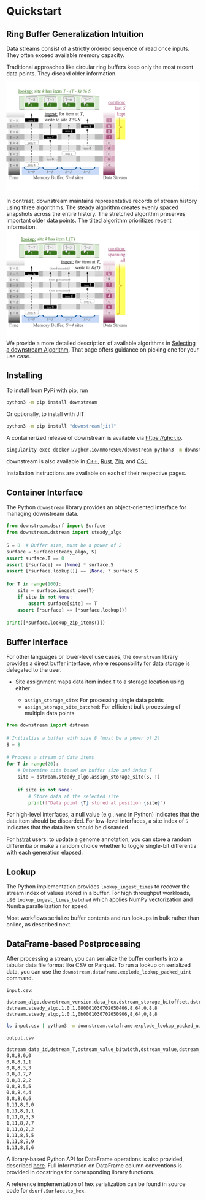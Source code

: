 # Quickstart


## Ring Buffer Generalization Intuition


Data streams consist of a strictly ordered sequence of read once inputs.
They often exceed available memory capacity.

Traditional approaches like circular ring buffers keep only the most recent data points.
They discard older information.

![Traditional ring buffer](buffer-2.png)


In contrast, downstream maintains representative records of stream history using three algorithms.
The steady algorithm creates evenly spaced snapshots across the entire history.
The stretched algorithm preserves important older data points.
The tilted algorithm prioritizes recent information.
![downstream](buffer-1.png)
We provide a more detailed description of available algorithms in [Selecting a downstream Algorithm](algorithm.md).
That page offers guidance on picking one for your use case.

## Installing

To install from PyPi with pip, run

```bash
python3 -m pip install downstream
```

Or optionally, to install with JIT

```bash
python3 -m pip install "downstream[jit]"
```

A containerized release of downstream is available via <https://ghcr.io>.

```bash
singularity exec docker://ghcr.io/mmore500/downstream python3 -m downstream --help
```

downstream is also available in [C++](cpp.md), [Rust](rust.md), [Zig](zig.md), and [CSL](csl.md).

Installation instructions are available on each of their respective pages.

## Container Interface

The Python `downstream` library provides an object-oriented interface for managing downstream data.

```python
from downstream.dsurf import Surface
from downstream.dstream import steady_algo

S = 8  # Buffer size, must be a power of 2
surface = Surface(steady_algo, S)
assert surface.T == 0
assert [*surface] == [None] * surface.S
assert [*surface.lookup()] == [None] * surface.S

for T in range(100):
    site = surface.ingest_one(T)
    if site is not None:
        assert surface[site] == T
    assert [*surface] == [*surface.lookup()]

print([*surface.lookup_zip_items()])
```

## Buffer Interface

For other languages or lower-level use cases, the `downstream` library provides a direct buffer interface, where responsbility for data storage is delegated to the user.

- Site assignment maps data item index `T` to a storage location using either:

    - `assign_storage_site`: For processing single data points
    - `assign_storage_site_batched`: For efficient bulk processing of multiple data points

```python
from downstream import dstream

# Initialize a buffer with size 8 (must be a power of 2)
S = 8

# Process a stream of data items
for T in range(20):
    # Determine site based on buffer size and index T
    site = dstream.steady_algo.assign_storage_site(S, T)

    if site is not None:
        # Store data at the selected site
        print(f"Data point {T} stored at position {site}")
```

For high-level interfaces, a null value (e.g., `None` in Python) indicates that the data item should be discarded.
For low-level interfaces, a site index of `S` indicates that the data item should be discarded.

For [hstrat](https://github.com/mmore500/hstrat) users: to update a genome annotation, you can store a random differentia or make a random choice whether to toggle single-bit differentia with each generation elapsed.

## Lookup
The Python implementation provides `lookup_ingest_times` to recover the stream index of values stored in a buffer.
For high throughput workloads, use `lookup_ingest_times_batched` which applies NumPy vectorization and Numba parallelization for speed.

Most workflows serialize buffer contents and run lookups in bulk rather than online, as described next.

## DataFrame-based Postprocessing

After processing a stream, you can serialize the buffer contents into a tabular data file format like CSV or Parquet.
To run a lookup on serialized data, you can use the `downstream.dataframe.explode_lookup_packed_uint` command.

`input.csv`:
```csv
dstream_algo,downstream_version,data_hex,dstream_storage_bitoffset,dstream_storage_bitwidth,dstream_T_bitoffset,dstream_T_bitwidth,dstream_S
dstream.steady_algo,1.0.1,080001030702050406,8,64,0,8,8
dstream.steady_algo,1.0.1,0b0001030702050906,8,64,0,8,8
```

```bash
ls input.csv | python3 -m downstream.dataframe.explode_lookup_packed_uint output.csv
```

`output.csv`
```csv
dstream_data_id,dstream_T,dstream_value_bitwidth,dstream_value,dstream_Tbar
0,8,8,0,0
0,8,8,1,1
0,8,8,3,3
0,8,8,7,7
0,8,8,2,2
0,8,8,5,5
0,8,8,4,4
0,8,8,6,6
1,11,8,0,0
1,11,8,1,1
1,11,8,3,3
1,11,8,7,7
1,11,8,2,2
1,11,8,5,5
1,11,8,9,9
1,11,8,6,6
```

A library-based Python API for DataFrame operations is also provided, described [here](python.md).
Full information on DataFrame column conventions is provided in docstrings for corresponding library functions.

A reference implementation of hex serialization can be found in source code for `dsurf.Surface.to_hex`.
